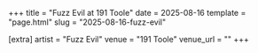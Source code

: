+++
title = "Fuzz Evil at 191 Toole"
date = 2025-08-16
template = "page.html"
slug = "2025-08-16-fuzz-evil"

[extra]
artist = "Fuzz Evil"
venue = "191 Toole"
venue_url = ""
+++
